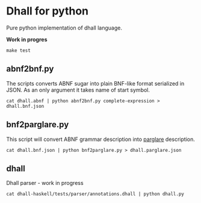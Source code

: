Dhall for python
================

Pure python implementation of dhall language.

**Work in progres**

    make test


abnf2bnf.py
-----------

The scripts converts ABNF sugar into plain BNF-like format serialized in JSON. As an only argument it takes name of start symbol.

    cat dhall.abnf | python abnf2bnf.py complete-expression > dhall.bnf.json

bnf2parglare.py
----------------

This script will convert ABNF grammar description into [parglare](https://github.com/igordejanovic/parglare) description.

    cat dhall.bnf.json | python bnf2parglare.py > dhall.parglare.json

dhall
-----

Dhall parser - work in progress

    cat dhall-haskell/tests/parser/annotations.dhall | python dhall.py
